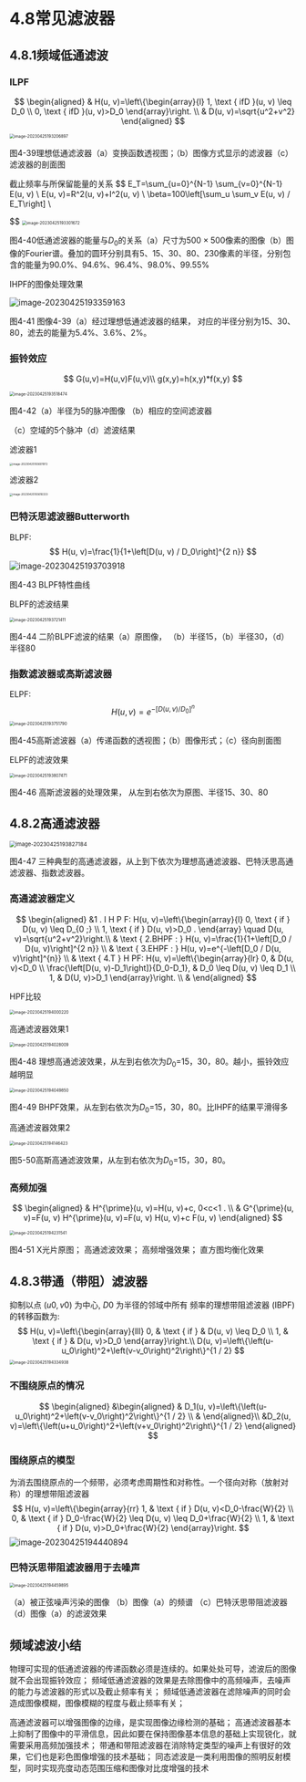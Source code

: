# 4.8常见滤波器

## 4.8.1频域低通滤波

### ILPF

$$
\begin{aligned}
&  H(u, v)=\left\{\begin{array}{l}
1, \text { ifD }(u, v) \leq D_0 \\
0, \text { ifD }(u, v)>D_0
\end{array}\right. \\
& D(u, v)=\sqrt{u^2+v^2}
\end{aligned}
$$

<img src="https://mypic-1312707183.cos.ap-nanjing.myqcloud.com/image-20230425193206897.png" alt="image-20230425193206897" style="zoom:50%;" />

图4-39理想低通滤波器（a）变换函数透视图；（b）图像方式显示的滤波器（c）滤波器的剖面图

截止频率与所保留能量的关系
$$
 E_T=\sum_{u=0}^{N-1} \sum_{v=0}^{N-1} E(u, v) \\
E(u, v)=R^2(u, v)+I^2(u, v) \\
 \beta=100\left[\sum_u \sum_v E(u, v) / E_T\right] \\

$$
<img src="https://mypic-1312707183.cos.ap-nanjing.myqcloud.com/image-20230425193301672.png" alt="image-20230425193301672" style="zoom:50%;" />



图4-40低通滤波器的能量与$D_0$的关系（a）尺寸为$500\times500$像素的图像（b）图像的Fourier谱。叠加的圆环分别具有5、15、30、80、230像素的半径，分别包含的能量为90.0%、94.6%、96.4%、98.0%、99.55%

IHPF的图像处理效果

![image-20230425193359163](https://mypic-1312707183.cos.ap-nanjing.myqcloud.com/image-20230425193359163.png)

图4-41  图像4-39（a）经过理想低通滤波器的结果，
对应的半径分别为15、30、80，滤去的能量为5.4%、3.6%、2%。

### 振铃效应

$$
G(u,v)=H(u,v)F(u,v)\\
g(x,y)=h(x,y)*f(x,y)
$$



<img src="https://mypic-1312707183.cos.ap-nanjing.myqcloud.com/image-20230425193518474.png" alt="image-20230425193518474" style="zoom:50%;" />

图4-42（a）半径为5的脉冲图像   （b）相应的空间滤波器    

（c）空域的5个脉冲（d）滤波结果

滤波器1

<img src="https://mypic-1312707183.cos.ap-nanjing.myqcloud.com/image-20230425193601972.png" alt="image-20230425193601972" style="zoom: 33%;" />

滤波器2

<img src="C:/Users/16955/AppData/Roaming/Typora/typora-user-images/image-20230425193616333.png" alt="image-20230425193616333" style="zoom:33%;" />

### 巴特沃思滤波器Butterworth

BLPF:
$$
H(u, v)=\frac{1}{1+\left[D(u, v) / D_0\right]^{2 n}}
$$
![image-20230425193703918](https://mypic-1312707183.cos.ap-nanjing.myqcloud.com/image-20230425193703918.png)

图4-43  BLPF特性曲线

BLPF的滤波结果

<img src="https://mypic-1312707183.cos.ap-nanjing.myqcloud.com/image-20230425193721411.png" alt="image-20230425193721411" style="zoom:50%;" />

图4-44  二阶BLPF滤波的结果（a）原图像，
（b）半径15，（b）半径30，（d）半径80

### 指数滤波器或高斯滤波器

ELPF:
$$
H(u, v)=e^{-\left[D(u, v) / D_0\right]^n}
$$
<img src="https://mypic-1312707183.cos.ap-nanjing.myqcloud.com/image-20230425193751790.png" alt="image-20230425193751790" style="zoom:50%;" />

图4-45高斯滤波器（a）传递函数的透视图；（b）图像形式；（c）径向剖面图

ELPF的滤波效果

<img src="https://mypic-1312707183.cos.ap-nanjing.myqcloud.com/image-20230425193807471.png" alt="image-20230425193807471" style="zoom:50%;" />

图4-46       高斯滤波器的处理效果，
从左到右依次为原图、半径15、30、80

## 4.8.2高通滤波器

<img src="https://mypic-1312707183.cos.ap-nanjing.myqcloud.com/image-20230425193827184.png" alt="image-20230425193827184" style="zoom: 67%;" />

图4-47 三种典型的高通滤波器，从上到下依次为理想高通滤波器、巴特沃思高通滤波器、指数滤波器。

### 高通滤波器定义

$$
\begin{aligned}
&1 . I H P F: H(u, v)=\left\{\begin{array}{l}
0, \text { if } D(u, v) \leq D_{0 ;} \\
1, \text { if } D(u, v)>D_0 .
\end{array} \quad D(u, v)=\sqrt{u^2+v^2}\right.\\
& \text { 2.BHPF : } H(u, v)=\frac{1}{1+\left[D_0 / D(u, v)\right]^{2 n}} \\
& \text { 3.EHPF : } H(u, v)=e^{-\left[D_0 / D(u, v)\right]^{n}} \\
& \text { 4.T } H PF: H(u, v)=\left\{\begin{array}{lr}
0, & D(u, v)<D_0 \\
\frac{\left[D(u, v)-D_1\right]}{D_0-D_1}, & D_0 \leq D(u, v) \leq D_1 \\
1, & D(U, v)>D_1
\end{array}\right. \\
&
\end{aligned}
$$

HPF比较

<img src="https://mypic-1312707183.cos.ap-nanjing.myqcloud.com/image-20230425194000220.png" alt="image-20230425194000220" style="zoom:50%;" />

高通滤波器效果1

<img src="https://mypic-1312707183.cos.ap-nanjing.myqcloud.com/image-20230425194028009.png" alt="image-20230425194028009" style="zoom:50%;" />

图4-48   理想高通滤波效果，从左到右依次为$D_0$=15，30，80。越小，振铃效应越明显

<img src="https://mypic-1312707183.cos.ap-nanjing.myqcloud.com/image-20230425194049850.png" alt="image-20230425194049850" style="zoom:50%;" />

图4-49  BHPF效果，从左到右依次为$D_0$=15，30，80。比IHPF的结果平滑得多

高通滤波器效果2

<img src="https://mypic-1312707183.cos.ap-nanjing.myqcloud.com/image-20230425194146423.png" alt="image-20230425194146423" style="zoom:50%;" />

图5-50高斯高通滤波效果，从左到右依次为$D_0$=15，30，80。

### 高频加强

$$
\begin{aligned}
& H^{\prime}(u, v)=H(u, v)+c, 0<c<1 . \\
& G^{\prime}(u, v)=F(u, v) H^{\prime}(u, v)=F(u, v) H(u, v)+c F(u, v)
\end{aligned}
$$

<img src="https://mypic-1312707183.cos.ap-nanjing.myqcloud.com/image-20230425194231541.png" alt="image-20230425194231541" style="zoom:50%;" />

图4-51   X光片原图；
高通滤波效果；
高频增强效果；
直方图均衡化效果

## 4.8.3带通（带阻）滤波器

抑制以点 $(u 0, v 0)$ 为中心, $D 0$ 为半径的邻域中所有 频率的理想带阻滤波器 (IBPF) 的转移函数为:
$$
H(u, v)=\left\{\begin{array}{lll}
0, & \text { if } & D(u, v) \leq D_0 \\
1, & \text { if } & D(u, v)>D_0
\end{array}\right.\\
D(u, v)=\left\{\left(u-u_0\right)^2+\left(v-v_0\right)^2\right\}^{1 / 2}
$$
<img src="https://mypic-1312707183.cos.ap-nanjing.myqcloud.com/image-20230425194334938.png" alt="image-20230425194334938" style="zoom:50%;" />

### 不围绕原点的情况

$$
\begin{aligned}
&\begin{aligned}
& D_1(u, v)=\left\{\left(u-u_0\right)^2+\left(v-v_0\right)^2\right\}^{1 / 2} \\
&
\end{aligned}\\
&D_2(u, v)=\left\{\left(u+u_0\right)^2+\left(v+v_0\right)^2\right\}^{1 / 2}
\end{aligned}
$$

### 围绕原点的模型

为消去围绕原点的一个频带，必须考虑周期性和对称性。一个径向对称（放射对称）的理想带阻滤波器
$$
H(u, v)=\left\{\begin{array}{rr}
1, & \text { if } D(u, v)<D_0-\frac{W}{2} \\
0, & \text { if } D_0-\frac{W}{2} \leq D(u, v) \leq D_0+\frac{W}{2} \\
1, & \text { if } D(u, v)>D_0+\frac{W}{2}
\end{array}\right.
$$
![image-20230425194440894](https://mypic-1312707183.cos.ap-nanjing.myqcloud.com/image-20230425194440894.png)

### 巴特沃思带阻滤波器用于去噪声

<img src="https://mypic-1312707183.cos.ap-nanjing.myqcloud.com/image-20230425194459895.png" alt="image-20230425194459895" style="zoom:50%;" />

（a）被正弦噪声污染的图像   （b）图像（a）的频谱     （c）巴特沃思带阻滤波器 （d）图像（a）的滤波效果

## 频域滤波小结

物理可实现的低通滤波器的传递函数必须是连续的。如果处处可导，滤波后的图像就不会出现振铃效应；
频域低通滤波器的效果是去除图像中的高频噪声，去噪声的能力与滤波器的形式以及截止频率有关；
频域低通滤波器在滤除噪声的同时会造成图像模糊，图像模糊的程度与截止频率有关；

高通滤波器可以增强图像的边缘，是实现图像边缘检测的基础；
高通滤波器基本上抑制了图像中的平滑信息，因此如要在保持图像基本信息的基础上实现锐化，就需要采用高频加强技术；
带通和带阻滤波器在消除特定类型的噪声上有很好的效果，它们也是彩色图像增强的技术基础；
同态滤波是一类利用图像的照明反射模型，同时实现亮度动态范围压缩和图像对比度增强的技术